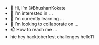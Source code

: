 - 👋 Hi, I’m @BhushanKokate
- 👀 I’m interested in ...
- 🌱 I’m currently learning ...
- 💞️ I’m looking to collaborate on ...
- 📫 How to reach me ...
- hie
hey
hacktoberfest challenges
hello11
<!---
BhushanKokate/BhushanKokate is a ✨ special ✨ repository because its `README.md` (this file) appears on your GitHub profile.
You can click the Preview link to take a look at your changes.
--->
